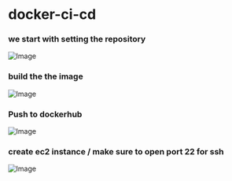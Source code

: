 # docker-ci-cd

### we start with setting the repository ###
![Image](https://github.com/user-attachments/assets/2a3dd398-e9aa-40f0-bd0f-6212a2ca6fb5)


### build the the image ###
![Image](https://github.com/user-attachments/assets/a755dda7-8593-44b2-af7a-0037b635abd6)


### Push to dockerhub ###

![Image](https://github.com/user-attachments/assets/2e90ded5-ae4e-4633-9677-6acd7163a396)

### create ec2 instance / make sure to open port 22 for ssh  ###

![Image](https://github.com/user-attachments/assets/43c4df83-3e05-422b-88f8-2c3966c5275d)


